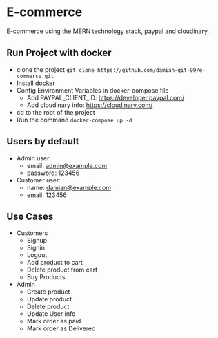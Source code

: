 # E-commerce
E-commerce using the MERN technology stack, paypal and cloudinary .

## Run Project with docker
- clone the project `git clone https://github.com/damian-git-99/e-commerce.git`
- Install [docker](https://www.docker.com/products/docker-desktop/)
- Config Environment Variables in docker-compose file
  - Add PAYPAL_CLIENT_ID: https://developer.paypal.com/
  - Add cloudinary info: https://cloudinary.com/
- cd to the root of the project
- Run the command `docker-compose up -d`

## Users by default
- Admin user:
  - email: admin@example.com
  - password: 123456
- Customer user:
  - name: damian@example.com
  - email: 123456

## Use Cases
- Customers 
  - Signup
  - Signin
  - Logout
  - Add product to cart
  - Delete product from cart
  - Buy Products
- Admin
  - Create product
  - Update product
  - Delete product
  - Update User info
  - Mark order as paid
  - Mark order as Delivered